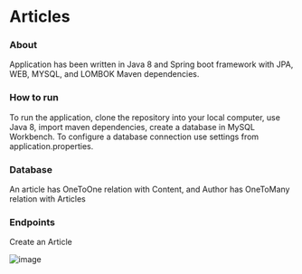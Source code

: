 # Articles

### About
Application has been written in Java 8 and Spring boot framework with JPA, WEB, MYSQL, and LOMBOK Maven dependencies.
 
### How to run 
To run the application, clone the repository into your local computer, use Java 8, import maven dependencies, create a database in MySQL Workbench. To configure a database connection use settings from application.properties.


### Database
 
An article has OneToOne relation with Content, and Author has OneToMany relation with Articles

 
### Endpoints
 
Create an Article

![image](https://user-images.githubusercontent.com/80157748/189528486-ce6fb12d-a9d9-4660-b94c-939285d5401c.png)

